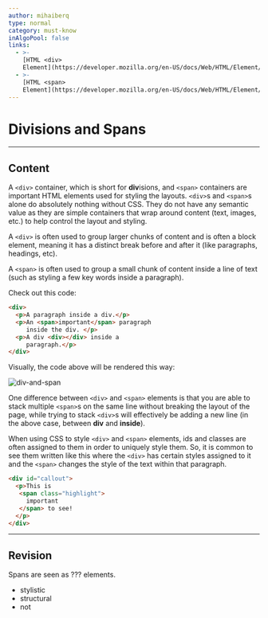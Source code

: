 ```yaml
---
author: mihaiberq
type: normal
category: must-know
inAlgoPool: false
links:
  - >-
    [HTML <div>
    Element](https://developer.mozilla.org/en-US/docs/Web/HTML/Element/div){documentation}
  - >-
    [HTML <span>
    Element](https://developer.mozilla.org/en-US/docs/Web/HTML/Element/span){documentation}
---
```


# Divisions and Spans


---

## Content

A `<div>` container, which is short for **div**isions, and `<span>` containers are important HTML elements used for styling the layouts. `<div>`s and `<span>`s alone do absolutely nothing without CSS. They do not have any semantic value as they are simple containers that wrap around content (text, images, etc.) to help control the layout and styling.

A `<div>` is often used to group larger chunks of content and is often a block element, meaning it has a distinct break before and after it (like paragraphs, headings, etc). 

A `<span>` is often used to group a small chunk of content inside a line of text (such as styling a few key words inside a paragraph).

Check out this code:

```html
<div>
  <p>A paragraph inside a div.</p>
  <p>An <span>important</span> paragraph
     inside the div. </p>
  <p>A div <div></div> inside a
     paragraph.</p>
</div>
```

Visually, the code above will be rendered this way:

![div-and-span](https://img.enkipro.com/45c58a5b2098853b8688096d1e5254a6.png)

One difference between `<div>` and `<span>` elements is that you are able to stack multiple `<span>`s on the same line without breaking the layout of the page, while trying to stack `<div>`s will effectively be adding a new line (in the above case, between **div** and **inside**).

When using CSS to style `<div>` and `<span>` elements, ids and classes are often assigned to them in order to uniquely style them. So, it is common to see them written like this where the `<div>` has certain styles assigned to it and the `<span>` changes the style of the text within that paragraph.   

```html
<div id="callout">
  <p>This is 
   <span class="highlight">
     important
   </span> to see!
  </p>
</div>
```


---

## Revision

Spans are seen as ??? elements.

* stylistic
* structural
* not
